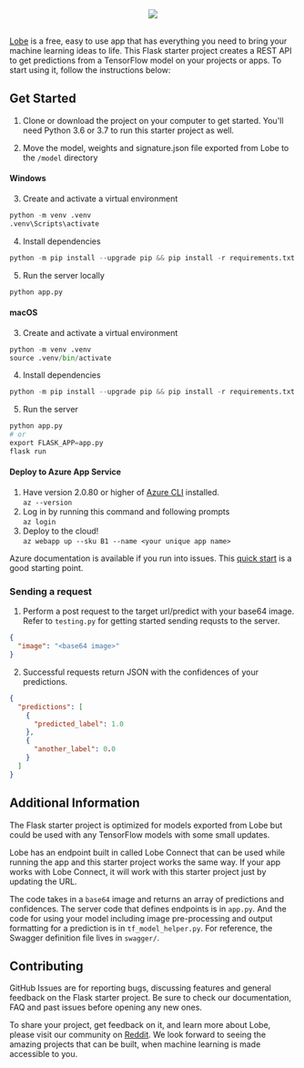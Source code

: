 <div style="text-align:center"><img src="https://github.com/lobe/flask-server/blob/main/assets/header.jpg" /></div><br>

[Lobe](http://lobe.ai/) is a free, easy to use app that has everything you need to bring your machine learning ideas to life. This Flask starter project creates a REST API to get predictions from a TensorFlow model on your projects or apps. To start using it, follow the instructions below:

## Get Started

1. Clone or download the project on your computer to get started. You'll need Python 3.6 or 3.7 to run this starter project as well.

2. Move the model, weights and signature.json file exported from Lobe to the `/model` directory

#### Windows

3. Create and activate a virtual environment  
```python
python -m venv .venv
.venv\Scripts\activate
```

4. Install dependencies  
```python
python -m pip install --upgrade pip && pip install -r requirements.txt
```

5. Run the server locally  
```python
python app.py
```

#### macOS

3. Create and activate a virtual environment
```python
python -m venv .venv
source .venv/bin/activate
```

4. Install dependencies
```python
python -m pip install --upgrade pip && pip install -r requirements.txt
```

5. Run the server
```python
python app.py
# or
export FLASK_APP=app.py
flask run
```
#### Deploy to Azure App Service

1. Have version 2.0.80 or higher of [Azure CLI](https://docs.microsoft.com/en-us/cli/azure/install-azure-cli) installed.  
   `az --version`
2. Log in by running this command and following prompts   
`az login`
3. Deploy to the cloud!  
`az webapp up --sku B1 --name <your unique app name>`

Azure documentation is available if you run into issues. 
This [quick start](https://docs.microsoft.com/en-us/azure/app-service/quickstart-python?toc=%2Fpython%2Fazure%2FTOC.json&tabs=bash&pivots=python-framework-flask) is a good starting point.


### Sending a request

1. Perform a post request to the target url/predict with your base64 image. Refer to `testing.py` for getting started sending requsts to the server.
```JSON
{
  "image": "<base64 image>"
}
```

2. Successful requests return JSON with the confidences of your predictions.
```JSON
{
  "predictions": [
    {
      "predicted_label": 1.0
    },
    {
      "another_label": 0.0
    }
  ]
}
```

## Additional Information

The Flask starter project is optimized for models exported from Lobe but could be used with any TensorFlow models with some small updates.

Lobe has an endpoint built in called Lobe Connect that can be used while running the app and this starter project works the same way. If your app works with Lobe Connect, it will work with this starter project just by updating the URL.

The code takes in a `base64` image and returns an array of predictions and confidences. The server code that defines endpoints is in `app.py`. And the code for using your model including image pre-processing and output formatting for a prediction is in `tf_model_helper.py`. For reference, the Swagger definition file lives in `swagger/`.

## Contributing

GitHub Issues are for reporting bugs, discussing features and general feedback on the Flask starter project. Be sure to check our documentation, FAQ and past issues before opening any new ones.

To share your project, get feedback on it, and learn more about Lobe, please visit our community on [Reddit](https://www.reddit.com/r/Lobe/). We look forward to seeing the amazing projects that can be built, when machine learning is made accessible to you.
